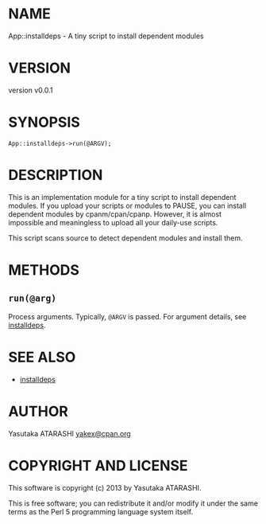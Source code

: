 # NAME

App::installdeps - A tiny script to install dependent modules

# VERSION

version v0.0.1

# SYNOPSIS

    App::installdeps->run(@ARGV);

# DESCRIPTION

This is an implementation module for a tiny script to install dependent modules.
If you upload your scripts or modules to PAUSE, you can install dependent modules by cpanm/cpan/cpanp.
However, it is almost impossible and meaningless to upload all your daily-use scripts.

This script scans source to detect dependent modules and install them.

# METHODS

## `run(@arg)`

Process arguments. Typically, `@ARGV` is passed. For argument details, see [installdeps](http://search.cpan.org/perldoc?installdeps).

# SEE ALSO

- [installdeps](http://search.cpan.org/perldoc?installdeps)

# AUTHOR

Yasutaka ATARASHI <yakex@cpan.org>

# COPYRIGHT AND LICENSE

This software is copyright (c) 2013 by Yasutaka ATARASHI.

This is free software; you can redistribute it and/or modify it under
the same terms as the Perl 5 programming language system itself.

